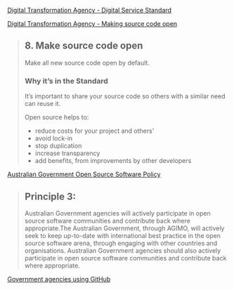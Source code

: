 [Digital Transformation Agency - Digital Service Standard](https://www.dta.gov.au/help-and-advice/digital-service-standard/digital-service-standard-criteria/8-make-source-code-open)

[Digital Transformation Agency - Making source code open](https://www.dta.gov.au/blogs/making-source-code-open)

> ## 8. Make source code open
> 
> Make all new source code open by default.
> ### Why it’s in the Standard
> 
> It’s important to share your source code so others with a similar need can reuse it.
> 
> Open source helps to:
> 
> * reduce costs for your project and others’
> * avoid lock-in
> * stop duplication
> * increase transparency
> * add benefits, from improvements by other developers


[Australian Government Open Source Software Policy](https://www.finance.gov.au/files/2012/04/AGuidetoOpenSourceSoftware.pdf)

> ## Principle 3:
> Australian Government agencies will actively participate in open source software communities and contribute back where appropriate.The Australian Government, through AGIMO, will actively seek to keep up-to-date with international best practice in the open source software arena, through engaging with other countries and organisations. Australian Government agencies should also actively participate in open source software communities and contribute back where appropriate.

[Government agencies using GitHub](https://government.github.com/community/)
